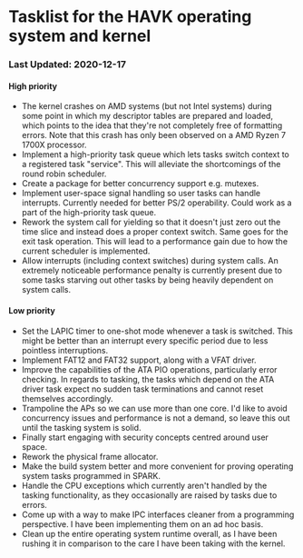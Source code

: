 # Tasklist for the HAVK operating system and kernel
### Last Updated: 2020-12-17
#### High priority
- The kernel crashes on AMD systems (but not Intel systems) during
  some point in which my descriptor tables are prepared and loaded, which
  points to the idea that they're not completely free of formatting errors.
  Note that this crash has only been observed on a AMD Ryzen 7 1700X processor.
- Implement a high-priority task queue which lets tasks switch context to a
  registered task "service". This will alleviate the shortcomings of the
  round robin scheduler.
- Create a package for better concurrency support e.g. mutexes.
- Implement user-space signal handling so user tasks can handle interrupts.
  Currently needed for better PS/2 operability. Could work as a part of the
  high-priority task queue.
- Rework the system call for yielding so that it doesn't just zero out the
  time slice and instead does a proper context switch. Same goes for the exit
  task operation. This will lead to a performance gain due to how the current
  scheduler is implemented.
- Allow interrupts (including context switches) during system calls. An
  extremely noticeable performance penalty is currently present due to some
  tasks starving out other tasks by being heavily dependent on system calls.

#### Low priority
- Set the LAPIC timer to one-shot mode whenever a task is switched. This
  might be better than an interrupt every specific period due to less
  pointless interruptions.
- Implement FAT12 and FAT32 support, along with a VFAT driver.
- Improve the capabilities of the ATA PIO operations, particularly error
  checking. In regards to tasking, the tasks which depend on the ATA driver
  task expect no sudden task terminations and cannot reset themselves
  accordingly.
- Trampoline the APs so we can use more than one core. I'd like to avoid
  concurrency issues and performance is not a demand, so leave this out until
  the tasking system is solid.
- Finally start engaging with security concepts centred around user space.
- Rework the physical frame allocator.
- Make the build system better and more convenient for proving operating
  system tasks programmed in SPARK.
- Handle the CPU exceptions which currently aren't handled by the tasking
  functionality, as they occasionally are raised by tasks due to errors.
- Come up with a way to make IPC interfaces cleaner from a programming
  perspective. I have been implementing them on an ad hoc basis.
- Clean up the entire operating system runtime overall, as I have been rushing
  it in comparison to the care I have been taking with the kernel.